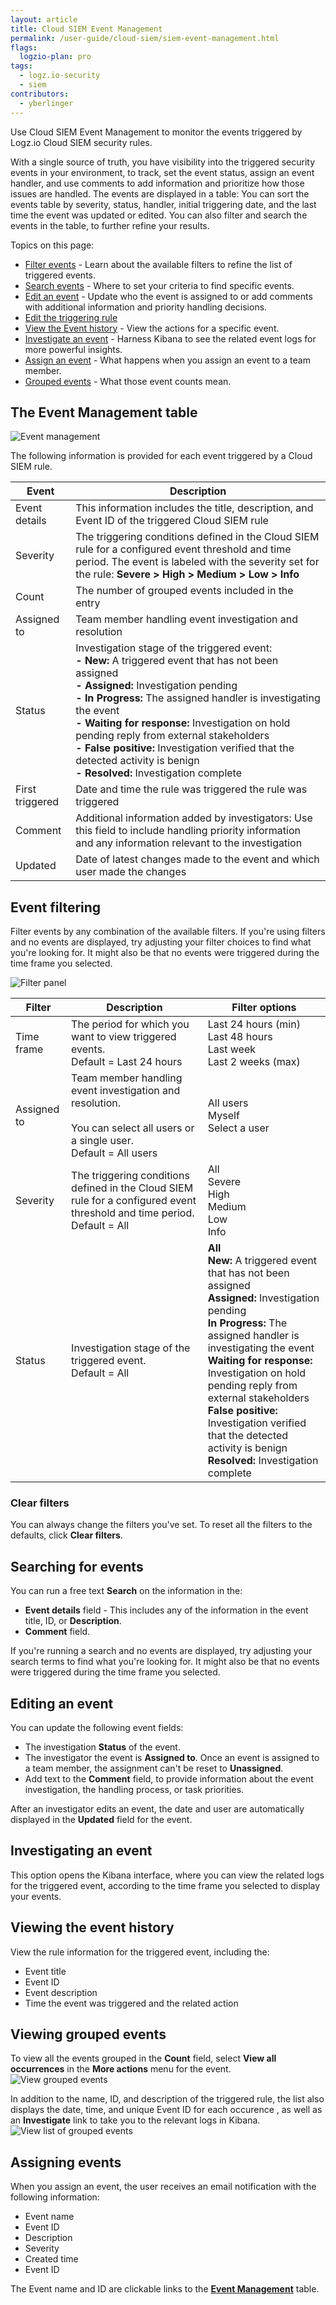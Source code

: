 ```yaml
---
layout: article
title: Cloud SIEM Event Management
permalink: /user-guide/cloud-siem/siem-event-management.html
flags:
  logzio-plan: pro
tags:
  - logz.io-security
  - siem
contributors:
  - yberlinger
---
```


Use Cloud SIEM Event Management to monitor the events triggered by Logz.io Cloud SIEM security rules.

With a single source of truth, you have visibility into the triggered security events in your environment, to track, set the event status, assign an event handler, and use comments to add information and prioritize how those issues are handled.
The events are displayed in a table: You can sort the events table by severity, status, handler, initial triggering date, and the last time the event was updated or edited. You can also filter and search the events in the table, to further refine your results. 

Topics on this page: 
<!-- consider the presumed order of actions for a user on this page 
AIs: 
Need to include descriptions for each field column in event table
Need to give guidance if there are no events
2 use cases. 1. No event rules were triggered. 2. Adjust filters and search terms. -->

* [Filter events](user-guide/cloud-siem/siem-event-management.html#event-filtering) - Learn about the available filters to refine the list of triggered events.
* [Search events](/user-guide/cloud-siem/siem-event-management.html#searching-for-events) - Where to set your criteria to find specific events.
* [Edit an event](/user-guide/cloud-siem/siem-event-management.html#editing-an-event) - Update who the event is assigned to or add comments with additional information and priority handling decisions. 
* [Edit the triggering rule]()
* [View the Event history](/user-guide/cloud-siem/siem-event-management.html#view-the-event-history) - View the actions for a specific event.
* [Investigate an event](/user-guide/cloud-siem/siem-event-management.html#investigate-an-event) -  Harness Kibana to see the related event logs for more powerful insights.
* [Assign an event](/user-guide/cloud-siem/siem-event-management.html#assigning-events) - What happens when you assign an event to a team member.
* [Grouped events](user-guide/cloud-siem/siem-event-management.html#grouped-events) - What those event counts mean. 




## The Event Management table


![Event management](https://dytvr9ot2sszz.cloudfront.net/logz-docs/siem/event_mgmnt1_nov2021.png)

The following information is provided for each event triggered by a Cloud SIEM rule.  <!--Up to xx events are displayed. -->


|Event| Description| 
|---|---| 
|Event details|This information includes the title, description, and Event ID of the triggered Cloud SIEM rule |
|Severity| The triggering conditions defined in the Cloud SIEM rule for a configured event threshold and time period. The event is labeled with the severity set for the rule:   **Severe > High > Medium > Low > Info**|
|Count| The number of grouped events included in the entry |
|Assigned to| Team member handling event investigation and resolution |
|Status|Investigation stage of the triggered event:  <br>  **- New:** A triggered event that has not been assigned<br>**- Assigned:** Investigation pending<br>**- In Progress:** The assigned handler is investigating the event<br>**- Waiting for response:** Investigation on hold pending reply from external stakeholders <br>**- False positive:**  Investigation verified that the detected activity is benign <br>**- Resolved:** Investigation complete |
|First triggered| Date and time the rule was triggered the rule was triggered |
|Comment| Additional information added by investigators:  Use this field to include handling priority information and any information relevant to the investigation|
|Updated|Date of latest changes made to the event and which user made the changes|


## Event filtering 

Filter events by any combination of the available filters. 
If you're using filters and no events are displayed, try adjusting your filter choices to find what you're looking for. It might also be that no events were triggered during the time frame you selected. 

![Filter panel](https://dytvr9ot2sszz.cloudfront.net/logz-docs/siem/filter_panel-nov2021.png)

|Filter| Description| Filter options|
|---|---|---|
|Time frame| The period for which you want to view triggered events.<br>Default = Last 24 hours| Last 24 hours (min)<br>Last 48 hours <br> Last week <br> Last 2 weeks (max)|
|Assigned to| Team member handling event investigation and resolution. <br> <br>You can select all users or a single user.<br> Default = All users|  All users  <br> Myself <br> Select a user|
|Severity| The triggering conditions defined in the Cloud SIEM rule for a configured event threshold and time period.<br> Default =  All| All <br>Severe<br>High <br>Medium <br>Low<br> Info|
|Status|Investigation stage of the triggered event. <br> Default =  All|  **All** <br> **New:** A triggered event that has not been assigned<br>**Assigned:** Investigation pending<br>**In Progress:** The assigned handler is investigating the event<br>**Waiting for response:** Investigation on hold pending reply from external stakeholders <br>**False positive:**  Investigation verified that the detected activity is benign <br>**Resolved:** Investigation complete |


### Clear filters
You can always change the filters you've set. 
To reset all the filters to the defaults, click **Clear filters**. 

## Searching for events

You can run a free text **Search** on the information in the: 

- **Event details** field -  This includes any of the information in the event title, ID, or **Description**.
- **Comment** field.  

If you're running a search and no events are displayed, try adjusting your search terms to find what you're looking for. It might also be that no events were triggered during the time frame you selected. 

## Editing an event

You can update the following event fields: 

- The investigation **Status** of the event.
- The investigator the event is **Assigned to**. Once an event is assigned to a team member, the assignment can't be reset to **Unassigned**. 
- Add text to the **Comment** field, to provide information about the event investigation, the handling process, or task priorities. 

After an investigator edits an event, the date and user are automatically displayed in the **Updated** field for the event.  

## Investigating an event
This option opens the Kibana interface, where you can view the related logs for the triggered event, according to the time frame you selected to display your events.


## Viewing the event history
View the rule information for the triggered event, including the:

- Event title 
- Event ID
- Event description
- Time the event was triggered and the related action


## Viewing grouped events

To view all the events grouped in the **Count** field, select **View all occurrences** in the **More actions**  menu for the event.
![View grouped events](https://dytvr9ot2sszz.cloudfront.net/logz-docs/siem/view_grouped.png)

In addition to the name, ID, and description of the triggered rule, the list also displays the date, time, and unique Event ID for each occurence , as well as an **Investigate** link to take you to the relevant logs in Kibana. 
![View list of grouped events](https://dytvr9ot2sszz.cloudfront.net/logz-docs/siem/view_all_occurences_nov2021.png)

## Assigning events

When you assign an event, the user receives an email notification with the following information: 

- Event name
- Event ID
- Description
- Severity
- Created time
- Event ID

The Event name and ID are clickable links to the [**Event Management**](https://app.logz.io/#/dashboard/security/event-management) table.